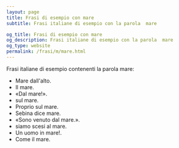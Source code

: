 ```yaml
---
layout: page
title: Frasi di esempio con mare 
subtitle: Frasi italiane di esempio con la parola  mare

og_title: Frasi di esempio con mare 
og_description: Frasi italiane di esempio con la parola  mare
og_type: website
permalink: /frasi/m/mare.html
---
```


Frasi italiane di esempio contenenti la parola mare:


- Mare dall'alto.
- Il mare.
- «Dal mare!».
- sul mare.
- Proprio sul mare.
- Sebina dice mare.
- «Sono venuto dal mare.».
- siamo scesi al mare.
- Un uomo in mare!.
- Come il mare.
